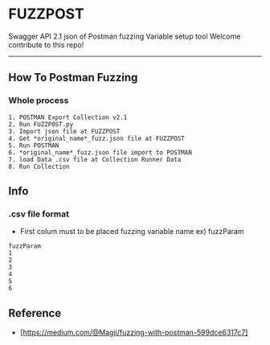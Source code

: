 # FUZZPOST

Swagger API 2.1 json of Postman fuzzing Variable setup tool
Welcome contribute to this repo!

---

## How To Postman Fuzzing

### Whole process
```
1. POSTMAN Export Collection v2.1 
2. Run FUZZPOST.py 
3. Import json file at FUZZPOST
4. Get *original_name*_fuzz.json file at FUZZPOST
5. Run POSTMAN
6. *original_name*_fuzz.json file import to POSTMAN
7. load Data .csv file at Collection Runner Data
8. Run Collection
```

## Info
### .csv file format 
- First colum must to be placed fuzzing variable name ex) fuzzParam

```
fuzzParam
1
2
3
4
5
6
```

## Reference
- [https://medium.com/@Magii/fuzzing-with-postman-599dce6317c7]
